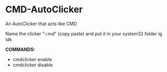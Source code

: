 # CMD-AutoClicker
An AutoClicker that acts like CMD

Name the clicker "𝚌md" (copy paste) and put it in your system32 folder ig idk

**COMMANDS:**
 * cmdclicker enable
 * cmdclicker disable
